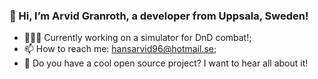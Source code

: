 ### 👋 Hi, I’m Arvid Granroth, a developer from Uppsala, Sweden!

- 👨🏽‍💻 Currently working on a simulator for DnD combat!;
- 📫 How to reach me: hansarvid96@hotmail.se;
- 🤔 Do you have a cool open source project? I want to hear all about it!
